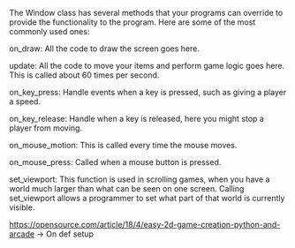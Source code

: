 The Window class has several methods that your programs can override to provide the functionality to the program. Here are some of the most commonly used ones:

on_draw: All the code to draw the screen goes here.

update: All the code to move your items and perform game logic goes here. This is called about 60 times per second.

on_key_press: Handle events when a key is pressed, such as giving a player a speed.

on_key_release: Handle when a key is released, here you might stop a player from moving.

on_mouse_motion: This is called every time the mouse moves.

on_mouse_press: Called when a mouse button is pressed.

set_viewport: This function is used in scrolling games, when you have a world much larger than what can be seen on one screen. 
Calling set_viewport allows a programmer to set what part of that world is currently visible.


https://opensource.com/article/18/4/easy-2d-game-creation-python-and-arcade -> On def setup